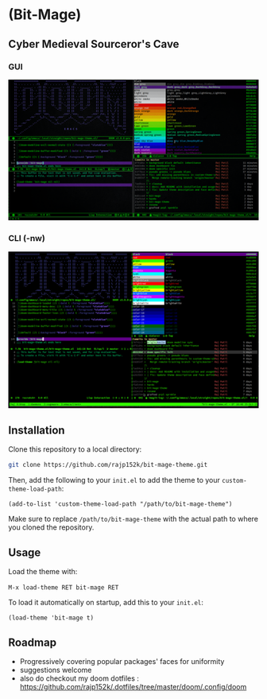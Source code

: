 # (Bit-Mage)

## **Cyber Medieval Sourceror's Cave**

### GUI

![](bit-mage.png)

### CLI (-nw)

![](bit-mage-nw.png)

## Installation

Clone this repository to a local directory:

```sh
git clone https://github.com/rajp152k/bit-mage-theme.git
```

Then, add the following to your `init.el` to add the theme to your `custom-theme-load-path`:

```elisp
(add-to-list 'custom-theme-load-path "/path/to/bit-mage-theme")
```

Make sure to replace `/path/to/bit-mage-theme` with the actual path to where you cloned the repository.

## Usage

Load the theme with:

`M-x load-theme RET bit-mage RET`

To load it automatically on startup, add this to your `init.el`:

```elisp
(load-theme 'bit-mage t)
```

## Roadmap 

- Progressively covering popular packages' faces for uniformity
- suggestions welcome
- also do checkout my doom dotfiles : https://github.com/rajp152k/.dotfiles/tree/master/doom/.config/doom
